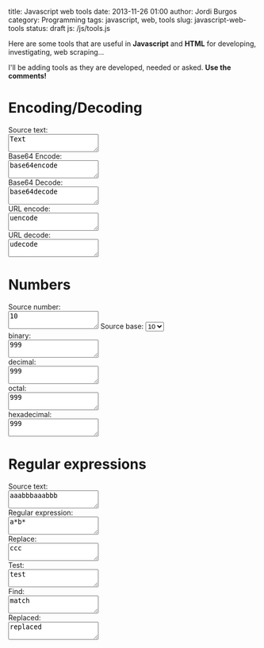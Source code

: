 title: Javascript web tools
date: 2013-11-26 01:00
author: Jordi Burgos
category: Programming
tags: javascript, web, tools
slug: javascript-web-tools
status: draft
js: /js/tools.js

Here are some tools that are useful in **Javascript** and **HTML** for developing, investigating, web scraping...

I'll be adding tools as they are developed, needed or asked. **Use the comments!**


Encoding/Decoding
=================

<div id='encodedecode' markdown=0>
Source text:<br/><textarea id='text'>Text</textarea>
<br/>
<div class="row">
<div class="col-sm-3">
Base64 Encode:<br/><textarea id='base64encode'>base64encode</textarea>
</div>
<div class="col-sm-3">
Base64 Decode:<br/><textarea id='base64decode'>base64decode</textarea>
</div>
<div class="col-sm-3">
URL encode:<br/><textarea id='uencode'>uencode</textarea>
</div>
<div class="col-sm-3">
URL decode:<br/><textarea id='udecode'>udecode</textarea>
</div>
</div>

Numbers
=======

<div id='numbers' markdown=0>
Source number:<br/><textarea id='number'>10</textarea>
Source base:
<select id="base">
<option value="2">2</option>
<option value="8">8</option>
<option selected="selected" value="10">10</option>
<option value="16">16</option>
</select>
<br/>
<div class="row">
<div class="col-sm-3">
binary:<br/><textarea id='binary'>999</textarea>
</div>
<div class="col-sm-3">
decimal:<br/><textarea id='decimal'>999</textarea>
</div>
<div class="col-sm-3">
octal:<br/><textarea id='octal'>999</textarea>
</div>
<div class="col-sm-3">
hexadecimal:<br/><textarea id='hexadecimal'>999</textarea>
</div>
</div>

Regular expressions
===================

<div markdown=0>
<div class="row">
<div class="col-sm-4">
Source text:<br/><textarea id='string'>aaabbbaaabbb</textarea>
</div>
<div class="col-sm-4">
Regular expression:<br/><textarea id='pattern'>a*b*</textarea>
</div>
<div class="col-sm-4">
Replace:<br/><textarea id='replace'>ccc</textarea>
</div>
</div>

<div class="row">
<div class="col-sm-4">
Test:<br/><textarea id='pattern-test'>test</textarea>
</div>
<div class="col-sm-4">
Find:<br/><textarea id='pattern-match'>match</textarea>
</div>
<div class="col-sm-4">
Replaced:<br/><textarea id='pattern-replaced'>replaced</textarea>
</div>
</div>
